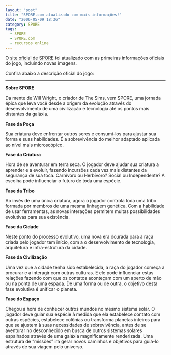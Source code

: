 ```yaml
---
layout: "post"
title: "SPORE.com atualizado com mais informações!"
date: "2006-05-09 18:36"
category: SPORE
tags:
  - SPORE
  - SPORE.com
  - recursos online
---
```


O [site oficial de SPORE](http://www.spore.com/) foi atualizado com as primeiras informações oficiais do jogo, incluindo novas imagens.

Confira abaixo a descrição oficial do jogo:

---

**Sobre SPORE**

Da mente de Will Wright, o criador de The Sims, vem SPORE, uma jornada épica que leva você desde a origem da evolução através do desenvolvimento de uma civilização e tecnologia até os pontos mais distantes da galáxia.

**Fase da Poça**

Sua criatura deve enfrentar outros seres e consumi-los para ajustar sua forma e suas habilidades. É a sobrevivência do melhor adaptado aplicada ao nível mais microscópico.

**Fase da Criatura**

Hora de se aventurar em terra seca. O jogador deve ajudar sua criatura a aprender e a evoluir, fazendo incursões cada vez mais distantes da segurança de sua toca. Carnívoro ou Herbívoro? Social ou Independente? A escolha pode influenciar o futuro de toda uma espécie.

**Fase da Tribo**

Ao invés de uma única criatura, agora o jogador controla toda uma tribo formada por membros de uma mesma linhagem genética. Com a habilidade de usar ferramentas, as novas interações permitem muitas possibilidades evolutivas para sua existência.

**Fase da Cidade**

Neste ponto do processo evolutivo, uma nova era dourada para a raça criada pelo jogador tem início, com a o desenvolvimento de tecnologia, arquitetura e infra-estrutura da cidade.

**Fase da Civilização**

Uma vez que a cidade tenha sido estabelecida, a raça do jogador começa a procurar e a interagir com outras culturas. E ele pode influenciar estas relações fazendo com que os contatos aconteçam com um aperto de mão ou na ponta de uma espada. De uma forma ou de outra, o objetivo desta fase evolutiva é unificar o planeta.

**Fase do Espaço**

Chegou a hora de conhecer outros mundos no mesmo sistema solar. O jogador deve guiar sua espécie à medida que ela estabelece contato com outras espécies, estabelece colônias ou transforma planetas inteiros para que se ajustem à suas necessidades de sobrevivência, antes de se aventurar no desconhecido em busca de outros sistemas solares espalhados através de uma galáxia magnificamente renderizada. Uma estrutura de “missões” irá gerar novos caminhos e objetivos para guiá-lo através de sua viagem pelo universo.
